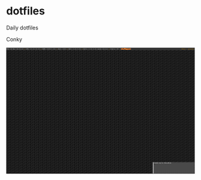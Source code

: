 # dotfiles
Daily dotfiles

Conky

![Alt Text](https://github.com/gonzalo-/dotfiles/raw/master/conky/conky.png)

